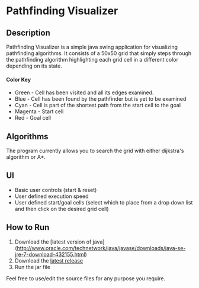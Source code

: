 Pathfinding Visualizer
======================

Description
-----------

Pathfinding Visualizer is a simple java swing application for visualizing pathfinding algorithms. It consists of a 50x50 grid that simply steps through the pathfinding algorithm highlighting each grid cell in a different color depending on its state.

####  Color Key

* Green   - Cell has been visited and all its edges examined.
* Blue    - Cell has been found by the pathfinder but is yet to be examined
* Cyan    - Cell is part of the shortest path from the start cell to the goal
* Magenta - Start cell
* Red     - Goal cell


Algorithms
----------
The program currently allows you to search the grid with either dijkstra's algorithm or A*.

UI
--

* Basic user controls (start & reset)
* User defined execution speed
* User defined start/goal cells (select which to place from a drop down list and then click on the desired grid cell)

How to Run
----------
1. Download the [latest version of java] (http://www.oracle.com/technetwork/java/javase/downloads/java-se-jre-7-download-432155.html)
2. Download the [latest release](https://github.com/apbeecham/pathfinding/releases)
3. Run the jar file

Feel free to use/edit the source files for any purpose you require.
